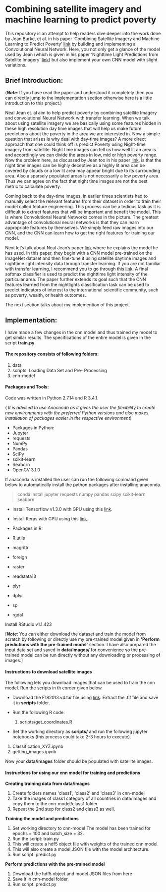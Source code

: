 # Combining satellite imagery and machine learning to predict poverty

This repository is an attempt to help readers dive deeper into the work done by Jean Burke, et al. in his paper ‘Combining Satellite Imagery and Machine Learning to Predict Poverty’ [link](http://science.sciencemag.org/content/353/6301/790) by building and implementing a Convolutional Neural Network. Here, you not only get a glance of the model used by Jean (which is given in his paper ‘Nighttime Light Predictions from Satellite Imagery’ [link](http://cs231n.stanford.edu/reports/2016/pdfs/423_Report.pdf)) but also implement your own CNN model with slight variations.


## Brief Introduction:
(**_Note_**: If you have read the paper and understood it completely then you can directly jump to the implementation section otherwise here is a little introduction to this project.)

Neal Jean et. al aim to help predict poverty by combining satellite Imagery and convolutional Neural Network with transfer learning. When we talk about using satellite imagery we are basically using some features hidden in these high resolution day time images that will help us make future predictions about the poverty in the area we are interested in. Now a simple question that arises is why deal with day-time images? A more direct approach that one could think off is predict Poverty using Night-time imagery from satellite. Night time images can tell us how well lit an area is and accordingly we can divide the  areas in low, mid or high poverty range. Now the problem here, as discussed by Jean too in his paper [link](http://science.sciencemag.org/content/353/6301/790), is that the night time images can be highly deceptive as a highly lit area can be covered by clouds or a low lit area may appear bright due to its surrounding area. Also a sparsely populated areas is not necessarily a low poverty area. Thus we can agree on the fact that night time images are not the best metric to calculate poverty.

Coming back to the day-time images, in earlier times scientists had to manually select the relevant features from their dataset in order to train their model called feature engineering. This process can be a tedious task as it is difficult to extract features that will be important and benefit the model. This is where Convolutional Neural Networks comes in the picture. The greatest advantage of convolutional neural networks is that they can learn appropriate features by themselves. We simply feed raw images into our CNN, and the CNN can learn how to get the right features for training our model.

Next let’s talk about Neal Jean’s paper [link](http://cs231n.stanford.edu/reports/2016/pdfs/423_Report.pdf) where he explains the model he has used.  In this paper, they begin with a CNN model pre-trained on the ImageNet dataset and then fine-tune it using satellite daytime images and nighttime light intensity data through transfer learning. If you are not familiar with transfer learning, I recommend you to go through this [link](http://cs231n.github.io/transfer-learning/). A final softmax classifier is used to predict the nighttime light intensity of the particular area. The paper further extends its goal such that the CNN features learned from the nightlights classification task can be used to predict indicators of interest to the international scientific community, such as poverty, wealth, or health outcomes.

The next section talks about my implemention of this project.

## Implementation:

I have made a few changes in the cnn model and thus trained my model to get similar results. The specifications of the entire model is given in the script __train.py__.

#### The repository consists of following folders:
1. data
2. scripts: Loading Data Set and Pre- Processing
3. cnn-model

#### Packages and Tools:


Code was written in Python 2.7.14 and R 3.4.1.

( _It is advised to use Anaconda as it gives the user the flexibility to create new environments with the preferred Python versions and also makes installation of packages easier in the respective environment_)

- Packages in Python:
 - Jupyter
 - requests
 - NumPy
 - Pandas
 - SciPy
 - scikit-learn
 - Seaborn
 - OpenCV 3.1.0

If anaconda is installed the user can run the following command given below to automatically install the python packages after installing anaconda.

> conda install jupyter requests numpy pandas scipy scikit-learn seaborn

- Install Tensorflow v1.3.0 with GPU using this [link](https://www.tensorflow.org/install/).

- Install Keras with GPU using this [link](https://keras.io/#installation).

- Packages in R:
 - R.utils
 - magrittr
 - foreign
 - raster
 - readstata13
 - plyr
 - dplyr
 - sp
 - rgdal

Install RStudio v1.1.423


[__*Note*__: You can either download the dataset and train the model from scratch by following or directly use my pre-trained model given in __'Perform predictions  with the pre-trained model'__ section. I have also prepared the input data set and saved in __data/images/__ for convenience so the pre-trained model can be run directly without any downloading or processing of images.]

#### Instructions to download satellite images

The following lets you download images that can be used to train the cnn model. Run the scripts in th eorder given below.

- Download the F182013.v4.tar file using [link](https://www.ngdc.noaa.gov/eog/data/web_data/v4composites/). Extract the .tif file and save it in __scripts__ folder.
- Run the following R code:
  1. scripts/get_coordinates.R

- Set the working directory as __scripts/__ and run the following jupyter notebooks (this process could take 2-3 hours to execute).
 1. Classification_XYZ.ipynb
 2. getting_images.ipynb

Now your __data/images__ folder should be populated with satellite images.

#### Instructions for using our cnn model for training and predictions

__Creating training data from data/images__
1. Create folders names 'class1', 'class2' and 'class3' in cnn-model
2. Take the images of class1 category of all countries in data/images and copy them to the cnn-model/class1 folder.
3. Repeat the 2nd step for class2 and class3 as well.

__Training the model and predictions__
1. Set working directory to cnn-model The model has been trained for epochs = 100 and batch_size = 32.
2. Run the script: train.py
 1. This will create a hdf5 object file with weights of the trained cnn model.
 2. This will also create a model.JSON file with the model architecture.
3. Run script:  predict.py

__Perform predictions with the pre-trained model__
1. Download the hdf5 object and model.JSON files from here
2. Save it in cnn-model folder.
3. Run script:  predict.py
